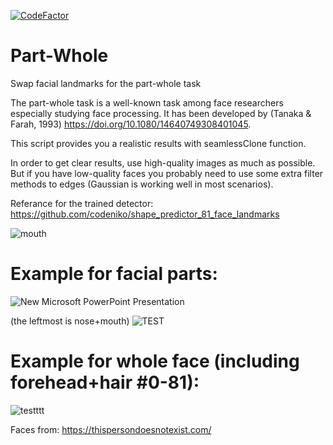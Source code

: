 [![CodeFactor](https://www.codefactor.io/repository/github/emportent/part-whole/badge)](https://www.codefactor.io/repository/github/emportent/part-whole)

# Part-Whole
Swap facial landmarks for the part-whole task 

The part-whole task is a well-known task among face researchers especially studying face processing. It has been developed by  (Tanaka & Farah, 1993) https://doi.org/10.1080/14640749308401045.

This script provides you a realistic results with seamlessClone function. 

In order to get clear results, use high-quality images as much as possible. But if you have low-quality faces you probably need to use some extra filter methods to edges (Gaussian is working well in most scenarios).


Referance for the trained detector:
https://github.com/codeniko/shape_predictor_81_face_landmarks


![mouth](https://user-images.githubusercontent.com/54986652/128609486-a8ea6120-d3c1-4679-ba93-49c5042320ef.png)


# Example for facial parts:

![New Microsoft PowerPoint Presentation](https://user-images.githubusercontent.com/54986652/113931612-5c890080-97fb-11eb-95c8-a93dadfd8357.jpg)


(the leftmost is nose+mouth)
![TEST](https://user-images.githubusercontent.com/54986652/113931288-f69c7900-97fa-11eb-9fe3-d4fd5f10597d.jpg)


# Example for whole face (including forehead+hair #0-81):

![testttt](https://user-images.githubusercontent.com/54986652/113931830-9d811500-97fb-11eb-9e4a-851d22172b8f.jpg)



Faces from:
https://thispersondoesnotexist.com/

